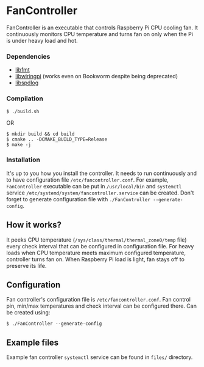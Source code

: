 # FanController
FanController is an executable that controls Raspberry Pi CPU cooling fan.
It continuously monitors CPU temperature and turns fan on only when the Pi is under heavy load and hot.

### Dependencies
* [libfmt](https://github.com/fmtlib/fmt)
* [libwiringpi](https://github.com/WiringPi/WiringPi) (works even on Bookworm despite being deprecated)
* [libspdlog](https://github.com/gabime/spdlog)

### Compilation
```
$ ./build.sh
```
OR
```
$ mkdir build && cd build
$ cmake .. -DCMAKE_BUILD_TYPE=Release
$ make -j
```

### Installation
It's up to you how you install the controller.
It needs to run continuously and to have configuration file `/etc/fancontroller.conf`.
For example, `FanController` executable can be put in `/usr/local/bin` and `systemctl` service `/etc/systemd/system/fancontroller.service` can be created.
Don't forget to generate configuration file with `./FanController --generate-config`.

## How it works?
It peeks CPU temperature (`/sys/class/thermal/thermal_zone0/temp` file) every check interval that can be configured in configuration file.
For heavy loads when CPU temperature meets maximum configured temperature, controller turns fan on.
When Raspberry Pi load is light, fan stays off to preserve its life.

## Configuration
Fan controller's configuration file is `/etc/fancontroller.conf`.
Fan control pin, min/max temperatures and check interval can be configured there.
Can be created using:
```
$ ./FanController --generate-config
```

## Example files
Example fan controller `systemctl` service can be found in `files/` directory.
